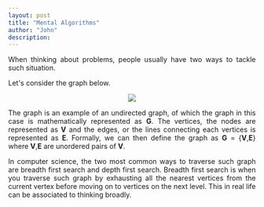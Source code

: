 ```yaml
---
layout: post
title: "Mental Algorithms"
author: "John"
description: 
---
```


<p align="justify"> When thinking about problems, people usually have two ways to tackle such situation.
</p>

<p align="justify"> Let's consider the graph below.
</p>
<center>
<img src="https://i.imgur.com/6ibbeM2.png">
</center>

<p align="justify"> The graph is an example of an undirected graph, of which the graph in this case is mathematically represented as <strong>G</strong>. The vertices, the nodes are represented as <strong>V</strong> and the edges, or the lines connecting each vertices is represented as <strong>E</strong>. Formally, we can then define the graph as <strong>G</strong> = {<strong>V</strong>,<strong>E</strong>} where <strong>V</strong>,<strong>E</strong> are unordered pairs of <strong>V</strong>.
</p>
<!-- more -->  

<p align="justify">In computer science, the two most common ways to traverse such graph are breadth first search and depth first search. Breadth first search is when you traverse such graph by exhausting all the nearest vertices from the current vertex before moving on to vertices on the next level. This in real life can be associated to thinking broadly.
</p>

<p align="justify">
</p>

<p align="justify">
</p>
